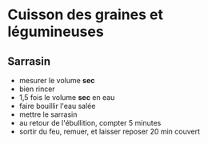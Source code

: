 # Cuisson des graines et légumineuses

## Sarrasin

- mesurer le volume **sec**
- bien rincer
- 1,5 fois le volume **sec** en eau
- faire bouillir l'eau salée
- mettre le sarrasin
- au retour de l'ébullition, compter 5 minutes
- sortir du feu, remuer, et laisser reposer 20 min couvert
